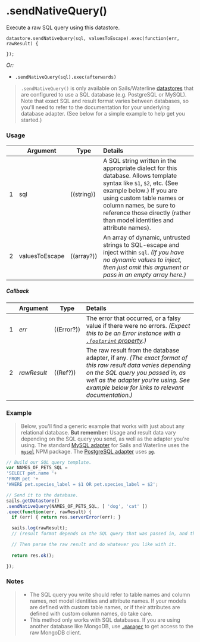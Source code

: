 # .sendNativeQuery()

Execute a raw SQL query using this datastore.

```usage
datastore.sendNativeQuery(sql, valuesToEscape).exec(function(err, rawResult) {

});
```

_Or:_
+ `.sendNativeQuery(sql).exec(afterwards)`


> `.sendNativeQuery()` is only available on Sails/Waterline [datastores](http://sailsjs.com/documentation/reference/waterline-orm/datastores) that are configured to use a SQL database (e.g. PostgreSQL or MySQL). Note that exact SQL and result format varies between databases, so you'll need to refer to the documentation for your underlying database adapter. (See below for a simple example to help get you started.)

### Usage
|   |     Argument        | Type                | Details
|---|---------------------|---------------------|:------------|
| 1 | sql                 | ((string))          | A SQL string written in the appropriate dialect for this database.  Allows template syntax like `$1`, `$2`, etc. (See example below.)  If you are using custom table names or column names, be sure to reference those directly (rather than model identities and attribute names).  |
| 2 | valuesToEscape     | ((array?))           | An array of dynamic, untrusted strings to SQL-escape and inject within `sql`.  _(If you have no dynamic values to inject, then just omit this argument or pass in an empty array here.)_

##### Callback
|   |     Argument        | Type                | Details |
|---|:--------------------|---------------------|:---------------------------------------------------------------------------------|
| 1 |    _err_            | ((Error?))          | The error that occurred, or a falsy value if there were no errors.  _(Expect this to be an Error instance with a [`.footprint` property](https://github.com/treelinehq/waterline-query-docs/blob/8fc158d8460aa04ee6233fefbdf83cc17e7645df/docs/errors.md).)_
| 2 |    _rawResult_      | ((Ref?))            | The raw result from the database adapter, if any. _(The exact format of this raw result data varies depending on the SQL query you passed in, as well as the adapter you're using. See example below for links to relevant documentation.)_ |

### Example

> Below, you'll find a generic example that works with just about any relational database.  **But remember**: Usage and result data vary depending on the SQL query you send, as well as the adapter you're using.  The standard [MySQL adapter](http://sailsjs.com/documentation/concepts/extending-sails/adapters/available-adapters#?sailsmysql) for Sails and Waterline uses the [`mysql`](http://npmjs.com/package/mysql) NPM package.  The [PostgreSQL adapter](http://sailsjs.com/documentation/concepts/extending-sails/adapters/available-adapters#?sailspostgresql) uses [`pg`](http://npmjs.com/package/pg).

```js
// Build our SQL query template.
var NAMES_OF_PETS_SQL =
'SELECT pet.name '+
'FROM pet '+
'WHERE pet.species_label = $1 OR pet.species_label = $2';

// Send it to the database.
sails.getDatastore()
.sendNativeQuery(NAMES_OF_PETS_SQL, [ 'dog', 'cat' ])
.exec(function(err, rawResult) {
  if (err) { return res.serverError(err); }

  sails.log(rawResult);
  // (result format depends on the SQL query that was passed in, and the adapter you're using)

  // Then parse the raw result and do whatever you like with it.
  
  return res.ok();

});
```


### Notes
> + The SQL query you write should refer to table names and column names, not model identities and attribute names.  If your models are defined with custom table names, or if their attributes are defined with custom column names, do take care.
> + This method only works with SQL databases.  If you are using another database like MongoDB, use [`.manager`](http://sailsjs.com/documentation/reference/waterline-orm/datastores/manager) to get access to the raw MongoDB client.

<docmeta name="displayName" value=".sendNativeQuery()">
<docmeta name="pageType" value="method">
